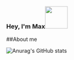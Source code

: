 ### Hey, I'm Max<img src="https://media.giphy.com/media/Wj7lNjMNDxSmc/giphy.gif" width="60px">

##About me

![Anurag's GitHub stats](https://github-readme-stats.vercel.app/api?username=Beatles-without-tea&count_private=true&show_icons=true)



<!--
**Beatles-without-tea/Beatles-without-tea** is a ✨ _special_ ✨ repository because its `README.md` (this file) appears on your GitHub profile.

Here are some ideas to get you started:

- 🔭 I’m currently working on ...
- 🌱 I’m currently learning ...
- 👯 I’m looking to collaborate on ...
- 🤔 I’m looking for help with ...
- 💬 Ask me about ...
- 📫 How to reach me: ...
- 😄 Pronouns: ...
- ⚡ Fun fact: ...

[![Top Langs](https://github-readme-stats.vercel.app/api/top-langs/?username=Beatles-without-tea&layout=compact&count_private=true)](https://github.com/anuraghazra/github-readme-stats)
-->
